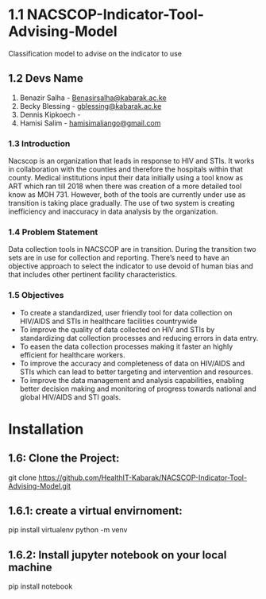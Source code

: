 # 1.1 NACSCOP-Indicator-Tool-Advising-Model
Classification model to advise on the indicator to use

## 1.2 Devs Name 
1. Benazir Salha - Benasirsalha@kabarak.ac.ke
2. Becky Blessing  - gblessing@kabarak.ac.ke
3. Dennis Kipkoech - 
4. Hamisi Salim - hamisimaliango@gmail.com

### 1.3 Introduction
Nacscop is an organization that leads in response to HIV and STIs. It works in collaboration with the counties and therefore the hospitals within that county. Medical institutions input their data initially using a tool know as ART which ran till 2018 when there was creation of a more detailed tool know as MOH 731. However, both of the tools are currently under use as transition is taking place gradually. The use of two system is creating inefficiency and inaccuracy in data analysis by the organization.

### 1.4 Problem Statement
Data collection tools in NACSCOP are in transition. During the transition two sets are in use for collection and reporting. There’s need to have an objective approach to select the indicator to use devoid of human bias and that includes other pertinent facility characteristics.

### 1.5 Objectives
- To create a standardized, user friendly tool for data collection on HIV/AIDS and STIs in healthcare facilities countrywide
- To improve the quality of data collected on HIV and STIs by standardizing dat collection processes and reducing errors in data entry.
- To easen the data collection processes making it faster an highly efficient for healthcare workers.
- To improve the accuracy and completeness of data on HIV/AIDS and STIs which can lead to better targeting and intervention and resources.
- To improve the data management and analysis capabilities, enabling better decision making and monitoring of progress towards national and global HIV/AIDS and STI goals.


# Installation

## 1.6: Clone the Project:
 git clone https://github.com/HealthIT-Kabarak/NACSCOP-Indicator-Tool-Advising-Model.git
 
## 1.6.1: create a virtual envirnoment:
  pip install virtualenv
  python<version> -m venv <virtual-environment-name>
  
## 1.6.2: Install jupyter notebook on your local machine
  pip install notebook


